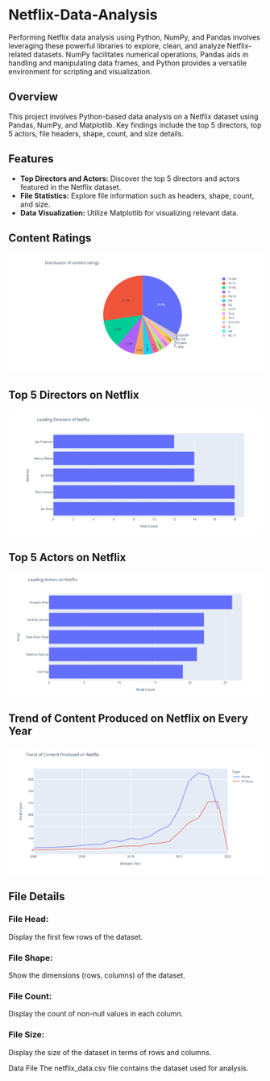 # Netflix-Data-Analysis
Performing Netflix data analysis using Python, NumPy, and Pandas involves leveraging these powerful libraries to explore, clean, and analyze Netflix-related datasets. NumPy facilitates numerical operations, Pandas aids in handling and manipulating data frames, and Python provides a versatile environment for scripting and visualization. 

## Overview

This project involves Python-based data analysis on a Netflix dataset using Pandas, NumPy, and Matplotlib. Key findings include the top 5 directors, top 5 actors, file headers, shape, count, and size details.

## Features

- **Top Directors and Actors:** Discover the top 5 directors and actors featured in the Netflix dataset.
- **File Statistics:** Explore file information such as headers, shape, count, and size.
- **Data Visualization:** Utilize Matplotlib for visualizing relevant data.

## Content Ratings
![Ratings](https://github.com/SiriSrinivas6/Netflix-Data-Analysis/blob/19edca1cdb00c1382998c29828adbfd45eea404d/Screenshots/1.png)

## Top 5 Directors on Netflix
![Directors](https://github.com/SiriSrinivas6/Netflix-Data-Analysis/blob/817aae17f3eb2e5d55bb2630546196c46a7352d5/Screenshots/2.png)

## Top 5 Actors on Netflix
![Actors](https://github.com/SiriSrinivas6/Netflix-Data-Analysis/blob/87ba1c68e6738d3d5edd969e51362b63c66333eb/Screenshots/3.png)

## Trend of Content Produced on Netflix on Every Year
![Content](https://github.com/SiriSrinivas6/Netflix-Data-Analysis/blob/dbc057457c3bb6d77341d8019dba45968b2d0c6c/Screenshots/4.png)

## File Details
### File Head:
Display the first few rows of the dataset.

### File Shape:
Show the dimensions (rows, columns) of the dataset.

### File Count:
Display the count of non-null values in each column.

### File Size:
Display the size of the dataset in terms of rows and columns.

Data File
The netflix_data.csv file contains the dataset used for analysis.
